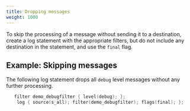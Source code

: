 ```yaml
---
title: Dropping messages
weight: 1000
---
```

<!-- DISCLAIMER: This file is based on the syslog-ng Open Source Edition documentation https://github.com/balabit/syslog-ng-ose-guides/commit/2f4a52ee61d1ea9ad27cb4f3168b95408fddfdf2 and is used under the terms of The syslog-ng Open Source Edition Documentation License. The file has been modified by Axoflow. -->

To skip the processing of a message without sending it to a destination, create a log statement with the appropriate filters, but do not include any destination in the statement, and use the `final` flag.


## Example: Skipping messages

The following log statement drops all `debug` level messages without any further processing.

```c
   filter demo_debugfilter { level(debug); };
    log { source(s_all); filter(demo_debugfilter); flags(final); };
```

